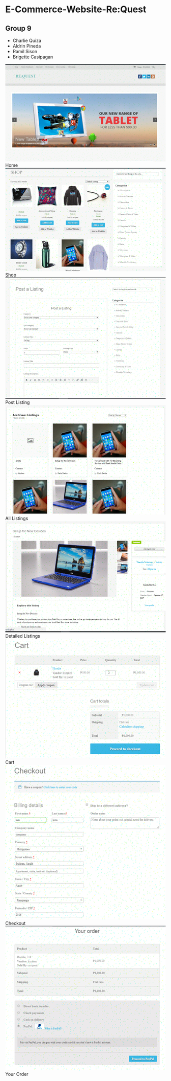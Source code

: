 # E-Commerce-Website-Re:Quest
## Group 9
- Charlie Quiza 
- Aldrin Pineda
- Ramil Sison
- Brigette Casipagan

![alt text][img1]Home
![alt text][img2]Shop
![alt text][img3]Post Listing
![alt text][img4]All Listings
![alt text][img5]Detailed Listings
![alt text][img6]Cart
![alt text][img7]Checkout
![alt text][img8]Your Order

[img1]:https://github.com/Kizaken/E-Commerce-Website/blob/master/ReQuest%20ScreenShots/1.PNG
[img2]:https://github.com/Kizaken/E-Commerce-Website/blob/master/ReQuest%20ScreenShots/2.PNG
[img3]:https://github.com/Kizaken/E-Commerce-Website/blob/master/ReQuest%20ScreenShots/3.PNG
[img4]:https://github.com/Kizaken/E-Commerce-Website/blob/master/ReQuest%20ScreenShots/4.PNG
[img5]:https://github.com/Kizaken/E-Commerce-Website/blob/master/ReQuest%20ScreenShots/5.PNG
[img6]:https://github.com/Kizaken/E-Commerce-Website/blob/master/ReQuest%20ScreenShots/6.PNG
[img7]:https://github.com/Kizaken/E-Commerce-Website/blob/master/ReQuest%20ScreenShots/7.PNG
[img8]:https://github.com/Kizaken/E-Commerce-Website/blob/master/ReQuest%20ScreenShots/8.PNG


